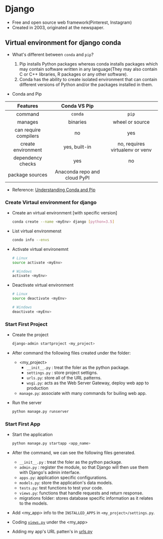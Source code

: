 # Django
- Free and open source web framework(Pinterest, Instagram)
- Created in 2003, originated at the newspaper.

## Virtual environment for django conda
- What's different between `conda` and `pip`?
    1. Pip installs Python packages whereas conda installs packages which may contain software written in any language(They may also contain C or C++ libraries, R packages or any other software). 
    1. Conda has the ability to create isolated environment that can contain different versions of Python and/or the packages installed in them.

- Conda and Pip 
                         
|    Features           |               Conda VS Pip                     ||
| :---:                 |   :---:       |   :---:                         |
| command               |   `conda`     |   `pip`                         |
| manages               |   binaries    |   wheel or source               |
| can require compilers |   no          |   yes                           |
| create environment    | yes, built-in | no, requires virtualenv or venv |
| dependency checks     |   yes         |   no                            |
| package sources       |           Anaconda repo and cloud PyPI         ||


- Reference: [Understanding Conda and Pip](https://www.anaconda.com/blog/understanding-conda-and-pip)

### Create Virtaul environment for django
- Create an virtual environment [with specific version]
    ```bash
    conda create --name <myEnv> django [python=3.5]
    ```
- List virtual environmenst
    ```bash
    condo info --envs
    ```
- Activate virtual environemnt
    ```bash
    # Linux
    source activate <myEnv>

    # Windows
    activate <myEnv>
    ```
- Deactivate virtual environment
    ```bash
    # Linux
    source deactivate <myEnv>
    
    # Windows
    deactivate <myEnv>
    ```

### Start First Project
- Create the project
    ```bash
    django-admin startproject <my_project>
    ```
- After command the following files created under the folder:
    - <my_project>
        - `__init__.py` : treat the foler as the python package.
        - `settings.py` : store project settigns.
        - `urls.py`: store all of the URL patterns.
        - `wsgi.py`: acts as the Web Server Gateway, deploy web app to production
    - `manage.py`: associate with many commands for builing web app.

- Run the server
    ```bash
    python manage.py runserver
    ```

### Start First App
- Start the application
    ```bash
    python manage.py startapp <app_name>
    ```
- After the command, we can see the following files generated.
   - `__init__.py` : treat the foler as the python package.
   - `admin.py` : register the module, so that Django will then use them with Django's admin interface.
   - `apps.py`: application specific configurations.
   - `models.py`: store the application's data models.
   - `tests.py`: test functions to test your code.
   - `views.py`: functions that handle requests and return response.
   - migrations folder: stores database specific information as it relates to the models.


- Add <my_app> info to the `INSTALLED_APPS` in `<my_project>/settings.py`.
- Coding [`views.py`](first_project/first_app/views.py) under the <my_app>
- Adding my app's URL patten's in [<my project> urls.py](first_project/first_project/urls.py)